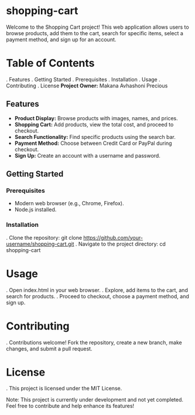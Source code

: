 # shopping-cart 
  Welcome to the Shopping Cart project! This web application allows users to browse products, add them to the cart, search for specific items, select a payment method, and sign up for an account.

# Table of Contents
  . Features
  . Getting Started
  . Prerequisites
  . Installation
  . Usage
  . Contributing
  . License
**Project Owner:** Makana Avhashoni Precious

## Features

- **Product Display:** Browse products with images, names, and prices.
- **Shopping Cart:** Add products, view the total cost, and proceed to checkout.
- **Search Functionality:** Find specific products using the search bar.
- **Payment Method:** Choose between Credit Card or PayPal during checkout.
- **Sign Up:** Create an account with a username and password.

## Getting Started

### Prerequisites

- Modern web browser (e.g., Chrome, Firefox).
- Node.js installed.

### Installation
. Clone the repository: git clone https://github.com/your-username/shopping-cart.git
. Navigate to the project directory: cd shopping-cart

# Usage
. Open index.html in your web browser.
. Explore, add items to the cart, and search for products.
. Proceed to checkout, choose a payment method, and sign up.

# Contributing
. Contributions welcome! Fork the repository, create a new branch, make changes, and submit a pull request.

# License
. This project is licensed under the MIT License.

Note: This project is currently under development and not yet completed. Feel free to contribute and help enhance its features!
